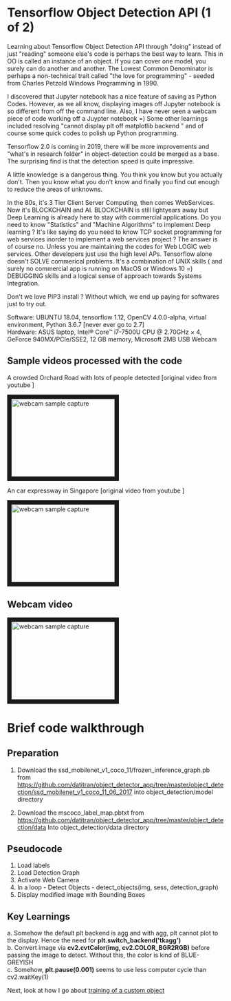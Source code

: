 # Tensorflow Object Detection API (1 of 2)

Learning about Tensorflow Object Detection API through "doing" instead of just "reading" someone else's code is perhaps the best way to learn.  This in OO is called an instance of an object.  If you can cover one model, you surely can do another and another.  The Lowest Common Denominator is perhaps a non-technical trait called "the love for programming" - seeded from Charles Petzold Windows Programming in 1990.

I discovered that Jupyter notebook has a nice feature of saving as Python Codes.  However, as we all know, displaying images off Jupyter notebook is so different from off the command line.  Also, I have never seen a webcam piece of code working off a Juypter notebook =) Some other learnings included resolving "cannot display plt off matplotlib backend " and of course some quick codes to polish up Python programming.  

Tensorflow 2.0 is coming in 2019, there will be more improvements and "what's in research folder" in object-detection could be merged as a base. The surprising find is that the detection speed is quite impressive.

A little knowledge is a dangerous thing.  You think you know but you actually don't. Then you know what you don't know and finally you find out enough to reduce the areas of unknowns.  

In the 80s, it's 3 Tier Client Server Computing, then comes WebServices.  Now it's BLOCKCHAIN and AI.  BLOCKCHAIN is still lightyears away but Deep Learning is already here to stay with commercial applications.  Do you need to know "Statistics" and "Machine Algorithms" to implement Deep learning ?  It's like saying do you need to know TCP socket programming for web services inorder to implement a web services project ?  The answer is of course no. Unless you are maintaining the codes for Web LOGIC web services.  Other developers just use the high level APs.  Tensorflow alone doesn't SOLVE commerical problems.  It's a combination of UNIX skills ( and surely no commercial app is running on MacOS or Windows 10 =) DEBUGGING skills and a logical sense of approach towards Systems Integration. 

Don't we love PIP3 install ? Without which, we end up paying for softwares just to try out.

Software:  UBUNTU 18.04, tensorflow 1.12, OpenCV 4.0.0-alpha, virtual environment, Python 3.6.7 [never ever go to 2.7]  
Hardware:  ASUS laptop, Intel® Core™ i7-7500U CPU @ 2.70GHz × 4, GeForce 940MX/PCIe/SSE2, 12 GB memory, Microsoft 2MB USB Webcam

##  Sample videos processed with the code

A crowded Orchard Road with lots of people detected [original video from youtube ]

<a href="http://www.youtube.com/watch?feature=player_embedded&v=uIKENd5VejM" target="_blank"><img src="https://img.youtube.com/vi/uIKENd5VejM/0.jpg" alt="webcam sample capture" width="240" height="180" border="10" /></a>

An car expressway in Singapore [original video from youtube ]

<a href="http://www.youtube.com/watch?feature=player_embedded&v=6qMIArxPo3k" target="_blank"><img src="https://img.youtube.com/vi/6qMIArxPo3k/0.jpg" alt="webcam sample capture" width="240" height="180" border="10" /></a>

##  Webcam video
<a href="http://www.youtube.com/watch?feature=player_embedded&v=8pmMGqQKLx0" target="_blank"><img src="https://img.youtube.com/vi/8pmMGqQKLx0/0.jpg" alt="webcam sample capture" width="240" height="180" border="10" /></a>

# Brief code walkthrough

## Preparation
1.	Download the ssd_mobilenet_v1_coco_11/frozen_inference_graph.pb from https://github.com/datitran/object_detector_app/tree/master/object_detection/ssd_mobilenet_v1_coco_11_06_2017 into object_detection/model directory

2.	Download the mscoco_label_map.pbtxt from https://github.com/datitran/object_detector_app/tree/master/object_detection/data
Into object_detection/data directory 

## Pseudocode

1.	Load labels
2.	Load Detection Graph
3.	Activate Web Camera 
4.	In a loop - Detect Objects - detect_objects(img, sess, detection_graph)
5.	Display modified image with Bounding Boxes

## Key Learnings

a.	Somehow the default plt backend is agg and with agg, plt cannot plot to the display. Hence the need for **plt.switch_backend('tkagg')**   
b.	Convert image via **cv2.cvtColor(img, cv2.COLOR_BGR2RGB)** before passing the image to detect.  Without this, the color is kind of BLUE-GREYISH  
c.	Somehow, **plt.pause(0.001)** seems to use less computer cycle than cv2.waitKey(1)

Next, look at how I go about [training of a custom object](https://github.com/StrongRay/tensorflow-object-detection-api/blob/master/TRAIN.MD)
